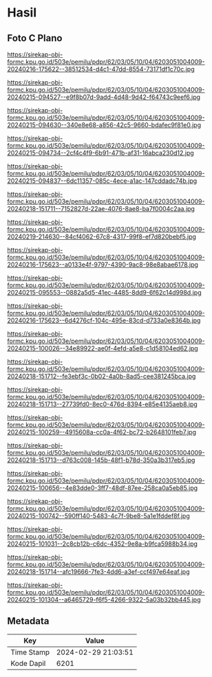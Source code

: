 # Hasil

## Foto C Plano

https://sirekap-obj-formc.kpu.go.id/503e/pemilu/pdpr/62/03/05/10/04/6203051004009-20240216-175622--38512534-d4c1-47dd-8554-73171df1c70c.jpg

https://sirekap-obj-formc.kpu.go.id/503e/pemilu/pdpr/62/03/05/10/04/6203051004009-20240215-094527--e9f8b07d-9add-4d48-9d42-f64743c9eef6.jpg

https://sirekap-obj-formc.kpu.go.id/503e/pemilu/pdpr/62/03/05/10/04/6203051004009-20240215-094630--340e8e68-a856-42c5-9660-bdafec9f81e0.jpg

https://sirekap-obj-formc.kpu.go.id/503e/pemilu/pdpr/62/03/05/10/04/6203051004009-20240215-094734--2cf4c4f9-6b91-471b-af31-16abca230d12.jpg

https://sirekap-obj-formc.kpu.go.id/503e/pemilu/pdpr/62/03/05/10/04/6203051004009-20240215-094837--6dc11357-085c-4ece-a1ac-147cddadc74b.jpg

https://sirekap-obj-formc.kpu.go.id/503e/pemilu/pdpr/62/03/05/10/04/6203051004009-20240218-151711--7152827d-22ae-4076-8ae8-ba7f0004c2aa.jpg

https://sirekap-obj-formc.kpu.go.id/503e/pemilu/pdpr/62/03/05/10/04/6203051004009-20240219-214630--84cf4062-67c8-4317-99f8-ef7d820bebf5.jpg

https://sirekap-obj-formc.kpu.go.id/503e/pemilu/pdpr/62/03/05/10/04/6203051004009-20240216-175623--a0133e4f-9797-4390-9ac8-98e8abae6178.jpg

https://sirekap-obj-formc.kpu.go.id/503e/pemilu/pdpr/62/03/05/10/04/6203051004009-20240215-095553--0882a5d5-41ec-4485-8dd9-6f62c14d998d.jpg

https://sirekap-obj-formc.kpu.go.id/503e/pemilu/pdpr/62/03/05/10/04/6203051004009-20240216-175623--6d4276cf-104c-495e-83cd-d733a0e8364b.jpg

https://sirekap-obj-formc.kpu.go.id/503e/pemilu/pdpr/62/03/05/10/04/6203051004009-20240215-100026--34e89922-ae0f-4efd-a5e8-c1d58104ed62.jpg

https://sirekap-obj-formc.kpu.go.id/503e/pemilu/pdpr/62/03/05/10/04/6203051004009-20240218-151712--fe3ebf3c-0b02-4a0b-8ad5-cee381245bca.jpg

https://sirekap-obj-formc.kpu.go.id/503e/pemilu/pdpr/62/03/05/10/04/6203051004009-20240218-151713--27739fd0-8ec0-476d-8394-e85e4135aeb8.jpg

https://sirekap-obj-formc.kpu.go.id/503e/pemilu/pdpr/62/03/05/10/04/6203051004009-20240215-100259--4915608a-cc0a-4f62-bc72-b2648101feb7.jpg

https://sirekap-obj-formc.kpu.go.id/503e/pemilu/pdpr/62/03/05/10/04/6203051004009-20240218-151713--d763c008-145b-48f1-b78d-350a3b317eb5.jpg

https://sirekap-obj-formc.kpu.go.id/503e/pemilu/pdpr/62/03/05/10/04/6203051004009-20240215-100656--4e83dde0-3ff7-48df-87ee-258ca0a5eb85.jpg

https://sirekap-obj-formc.kpu.go.id/503e/pemilu/pdpr/62/03/05/10/04/6203051004009-20240215-100742--590ff140-5483-4c7f-9be8-5a1e1fddef8f.jpg

https://sirekap-obj-formc.kpu.go.id/503e/pemilu/pdpr/62/03/05/10/04/6203051004009-20240215-101031--2c8cb12b-c6dc-4352-9e8a-b9fca5988b34.jpg

https://sirekap-obj-formc.kpu.go.id/503e/pemilu/pdpr/62/03/05/10/04/6203051004009-20240218-151714--afc19666-7fe3-4dd6-a3ef-ccf497e64eaf.jpg

https://sirekap-obj-formc.kpu.go.id/503e/pemilu/pdpr/62/03/05/10/04/6203051004009-20240215-101304--a6465729-f6f5-4266-9322-5a03b32bb445.jpg


## Metadata

| Key        | Value               |
| ---------- | ------------------- |
| Time Stamp | 2024-02-29 21:03:51 |
| Kode Dapil | 6201                |



